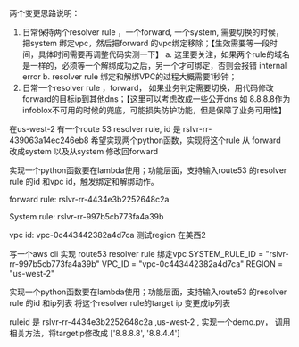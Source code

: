 两个变更思路说明：
1. 日常保持两个resolver rule ，一个forward, 一个system, 需要切换的时候，把system 绑定vpc，然后把forward 的vpc绑定移除；【生效需要等一段时间，具体时间需要再调整代码实测一下】
    a. 这里要关注，如果两个rule的域名是一样的，必须等一个解绑成功之后，另一个才可绑定，否则会报错 internal error
    b. resolver rule 绑定和解绑VPC的过程大概需要1秒钟；
2. 日常一个resolver rule ，forward， 如果业务判定需要切换，用代码修改forward的目标ip到其他dns；【这里可以考虑改成一些公开dns 如 8.8.8.8作为infoblox不可用的时候的兜底，可能损失防护功能，但是保障了业务可用性】


在us-west-2 有一个route 53 resolver rule, id 是 rslvr-rr-439063a14ec246eb8
希望实现两个python函数，实现将这个rule 从 forward 改成system 以及从system 修改回forward

实现一个python函数要在lambda使用；功能层面，支持输入route53 的resolver rule 的id  和vpc id，触发绑定和解绑动作。

forward rule: rslvr-rr-4434e3b2252648c2a

System rule: rslvr-rr-997b5cb773fa4a39b

vpc id: vpc-0c443442382a4d7ca
测试region 在美西2

 写一个aws  cli 实现 route53 resolver rule 绑定vpc SYSTEM_RULE_ID = "rslvr-rr-997b5cb773fa4a39b"
VPC_ID = "vpc-0c443442382a4d7ca"
REGION = "us-west-2"



实现一个python函数要在lambda使用；功能层面，支持输入route53 的resolver rule 的id 和ip列表 将这个resolver rule的target ip 变更成ip列表

ruleid 是 rslvr-rr-4434e3b2252648c2a ,us-west-2 , 实现一个demo.py， 调用相关方法，将targetip修改成 ['8.8.8.8', '8.8.4.4']